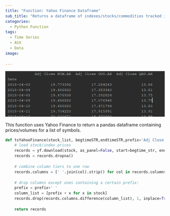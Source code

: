 ```yaml
---
title: "Function: Yahoo Finance Dataframe"
sub_title: "Returns a dataframe of indexes/stocks/commodities tracked in Yahoo Finance"
categories:
  - Python Function
tags:
  - Time Series
  - ASX
  - Data
image: 

---
```


![png](/assets/images/post2/post-01-09-2019-dataframe.PNG)



This function uses Yahoo Finance to return a pandas dataframe containing prices/volumes for a list of symbols.


```python
def tsYahooFinance(stock_list, begtimeSTR,endtimeSTR,prefix='Adj Close'):
    # load stock/index prices
    records = yf.download(stock, as_panel=False, start=begtime_str, end=endtime_str)
    records = records.dropna()
    
    # combine column tiers to one row
    records.columns = [' '.join(col).strip() for col in records.columns.values]

    # drop columns except ones containing a certain prefix:
    prefix = prefix+' '
    column_list = [prefix + x for x in stock]
    records.drop(records.columns.difference(column_list), 1, inplace=True)

    return records
```